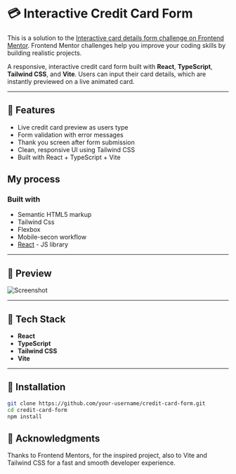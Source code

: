 # 💳 Interactive Credit Card Form

This is a solution to the [Interactive card details form challenge on Frontend Mentor](https://www.frontendmentor.io/challenges/interactive-card-details-form-XpS8cKZDWw). Frontend Mentor challenges help you improve your coding skills by building realistic projects.

A responsive, interactive credit card form built with **React**, **TypeScript**, **Tailwind CSS**, and **Vite**. Users can input their card details, which are instantly previewed on a live animated card.

---

## 🚀 Features

- Live credit card preview as users type
- Form validation with error messages
- Thank you screen after form submission
- Clean, responsive UI using Tailwind CSS
- Built with React + TypeScript + Vite

## My process

### Built with

- Semantic HTML5 markup
- Tailwind Css
- Flexbox
- Mobile-secon workflow
- [React](https://reactjs.org/) - JS library

---

## 🚀 Preview

![Screenshot](./public/preview.png)

---

## 🚀 Tech Stack

- **React**
- **TypeScript**
- **Tailwind CSS**
- **Vite**

---

## 🚀 Installation

```bash
git clone https://github.com/your-username/credit-card-form.git
cd credit-card-form
npm install
```

## 🚀 Acknowledgments

Thanks to Frontend Mentors, for the inspired project, also to Vite and Tailwind CSS for a fast and smooth developer experience.
